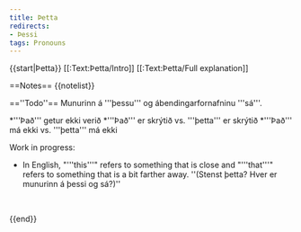 ```yaml
---
title: Þetta
redirects:
- Þessi
tags: Pronouns
---
```


{{start|Þetta}}
[[:Text:Þetta/Intro]]
[[:Text:Þetta/Full explanation]]

==Notes==
{{notelist}}


==''Todo''==
Munurinn á '''þessu''' og ábendingarfornafninu '''sá'''.

*'''Það''' getur ekki verið
*'''Það''' er skrýtið vs. '''þetta''' er skrýtið
*'''Það''' má ekki vs. '''þetta''' má ekki

Work in progress:

* In English, "'''this'''" refers to something that is close and "'''that'''" refers to something that is a bit farther away. ''(Stenst þetta? Hver er munurinn á þessi og sá?)''

<br />

{{end}}